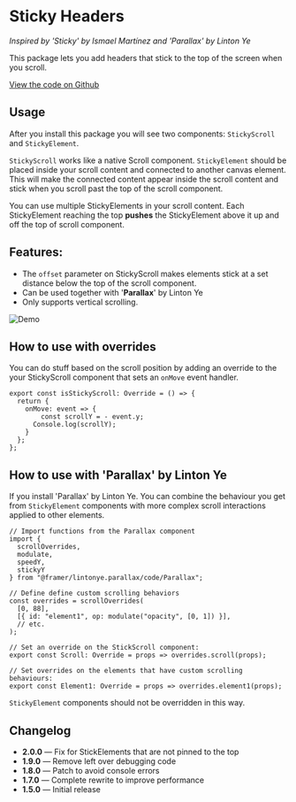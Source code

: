 # Sticky Headers

_Inspired by 'Sticky' by Ismael Martínez and 'Parallax' by Linton Ye_

This package lets you add headers that stick to the top of the screen when you scroll.

[View the code on Github](https://github.com/perrysmotors/sticky-headers.framerfx)

## Usage

After you install this package you will see two components: `StickyScroll` and `StickyElement`.

`StickyScroll` works like a native Scroll component.
`StickyElement` should be placed inside your scroll content and connected to another canvas element. This will make the connected content appear inside the scroll content and stick when you scroll past the top of the scroll component.

You can use multiple StickyElements in your scroll content. Each StickyElement reaching the top **pushes** the StickyElement above it up and off the top of scroll component.

## Features:

- The `offset` parameter on StickyScroll makes elements stick at a set distance below the top of the scroll component.
- Can be used together with '**Parallax**' by Linton Ye
- Only supports vertical scrolling.

![Demo](https://dl.dropboxusercontent.com/s/qan1a1zm6citbju/stickyscroll.gif)

## How to use with overrides

You can do stuff based on the scroll position by adding an override to the your StickyScroll component that sets an `onMove` event handler.

```
export const isStickyScroll: Override = () => {
  return {
    onMove: event => {
	    const scrollY = - event.y;
      Console.log(scrollY);
    }
  };
};
```

## How to use with 'Parallax' by Linton Ye

If you install 'Parallax' by Linton Ye. You can combine the behaviour you get from `StickyElement` components with more complex scroll interactions applied to other elements.

```
// Import functions from the Parallax component
import {
  scrollOverrides,
  modulate,
  speedY,
  stickyY
} from "@framer/lintonye.parallax/code/Parallax";

// Define define custom scrolling behaviors
const overrides = scrollOverrides(
  [0, 88],
  [{ id: "element1", op: modulate("opacity", [0, 1]) }],
  // etc.
);

// Set an override on the StickScroll component:
export const Scroll: Override = props => overrides.scroll(props);

// Set overrides on the elements that have custom scrolling behaviours:
export const Element1: Override = props => overrides.element1(props);
```

`StickyElement` components should not be overridden in this way.

## Changelog

- **2.0.0** — Fix for StickElements that are not pinned to the top
- **1.9.0** — Remove left over debugging code
- **1.8.0** — Patch to avoid console errors
- **1.7.0** — Complete rewrite to improve performance
- **1.5.0** — Initial release

